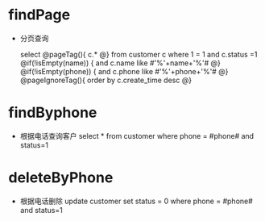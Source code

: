 findPage
===
* 分页查询

    select
    @pageTag(){
        c.*
    @}
    from  customer c
    where 1 = 1 
    and c.status =1
    @if(!isEmpty(name)) {
            and c.name like #'%'+name+'%'#
    @}
    @if(!isEmpty(phone)) {
     and c.phone like #'%'+phone+'%'#
    @}
    @pageIgnoreTag(){
        order by c.create_time desc
    @}


findByphone
=====
* 根据电话查询客户
    select * from customer where phone = #phone# and status=1
    
deleteByPhone
====
* 根据电话删除
   update customer set status = 0 where phone = #phone# and status=1